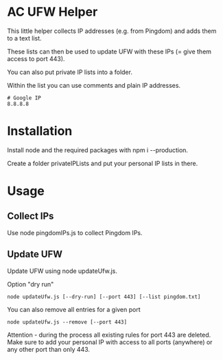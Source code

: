 # AC UFW Helper
This little helper collects IP addresses (e.g. from Pingdom) and adds them to a text list. 

These lists can then be used to update UFW with these IPs (= give them access to port 443).

You can also put private IP lists into a folder. 

Within the list you can use comments and plain IP addresses.

```
# Google IP
8.8.8.8
```

# Installation
Install node and the required packages with npm i --production.

Create a folder privateIPLists and put your personal IP lists in there.

# Usage

## Collect IPs
Use node pingdomIPs.js to collect Pingdom IPs.

## Update UFW
Update UFW using node updateUfw.js. 

Option  "dry run"
```
node updateUfw.js [--dry-run] [--port 443] [--list pingdom.txt] 
```

You can also remove all entries for a given port 
```
node updateUfw.js --remove [--port 443]
```

Attention - during the process all existing rules for port 443 are deleted. Make sure to add your personal IP with access to all ports (anywhere) or any other port than only 443.